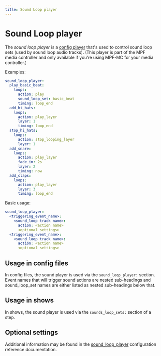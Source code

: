 ```yaml
---
title: Sound Loop player
---
```


# Sound Loop player


The *sound loop player* is a [config player](index.md)
that's used to control sound loop sets (used by sound loop audio
tracks). (This player is part of the MPF media controller and only
available if you're using MPF-MC for your media controller.)

Examples:

``` yaml
sound_loop_player:
  play_basic_beat:
    loops:
      action: play
      sound_loop_set: basic_beat
      timing: loop_end
  add_hi_hats:
    loops:
      action: play_layer
      layer: 1
      timing: loop_end
  stop_hi_hats:
    loops:
      action: stop_looping_layer
      layer: 1
  add_snare:
    loops:
      action: play_layer
      fade_in: 2s
      layer: 2
      timing: now
  add_claps:
    loops:
      action: play_layer
      layer: 3
      timing: loop_end
```

Basic usage:

``` yaml
sound_loop_player:
  <triggering_event_name>:
    <sound_loop track name>:
      action: <action name>
      <optional settings>
  <triggering_event_name>:
    <sound_loop track name>:
      action: <action name>
      <optional settings>
```

## Usage in config files

In config files, the sound player is used via the `sound_loop_player:`
section. Event names that will trigger sound actions are nested
sub-headings and sound_loop_set names are either listed as nested
sub-headings below that.

## Usage in shows

In shows, the sound player is used via the `sounds_loop_sets:` section
of a step.

## Optional settings

Additional information may be found in the
[sound_loop_player](../config/sound_loop_player.md) configuration reference documentation.
